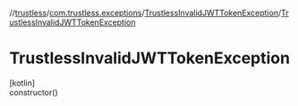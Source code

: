 //[trustless](../../../index.md)/[com.trustless.exceptions](../index.md)/[TrustlessInvalidJWTTokenException](index.md)/[TrustlessInvalidJWTTokenException](-trustless-invalid-j-w-t-token-exception.md)

# TrustlessInvalidJWTTokenException

[kotlin]\
constructor()
